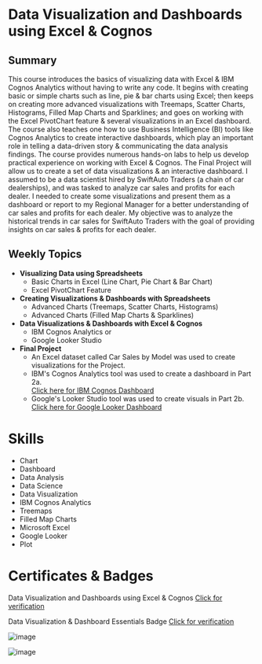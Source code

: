 # Data Visualization and Dashboards using Excel & Cognos

## Summary

This course introduces the basics of visualizing data with Excel & IBM Cognos Analytics without having to write any code. It begins with creating basic or simple charts such as line, pie & bar charts using Excel; then keeps on creating more advanced visualizations with Treemaps, Scatter Charts, Histograms, Filled Map Charts and Sparklines; and goes on working with the Excel PivotChart feature & several visualizations in an Excel dashboard. The course also teaches one how to use Business Intelligence (BI) tools like Cognos Analytics to create interactive dashboards, which play an important role in telling a data-driven story & communicating the data analysis findings. The course provides numerous hands-on labs to help us develop practical experience on working with Excel & Cognos. The Final Project will allow us to create a set of data visualizations & an interactive dashboard. I assumed to be a data scientist hired by SwiftAuto Traders (a chain of car dealerships), and was tasked to analyze car sales and profits for each dealer. I needed to create some visualizations and present them as a dashboard or report to my Regional Manager for a better understanding of car sales and profits for each dealer. My objective was to analyze the historical trends in car sales for SwiftAuto Traders with the goal of providing insights on car sales & profits for each dealer.

## Weekly Topics

* **Visualizing Data using Spreadsheets**
  * Basic Charts in Excel (Line Chart, Pie Chart & Bar Chart)
  * Excel PivotChart Feature
* **Creating Visualizations & Dashboards with Spreadsheets**
  * Advanced Charts (Treemaps, Scatter Charts, Histograms)
  * Advanced Charts (Filled Map Charts & Sparklines)
* **Data Visualizations & Dashboards with Excel & Cognos**
  * IBM Cognos Analytics or
  * Google Looker Studio
* **Final Project** 
  * An Excel dataset called Car Sales by Model was used to create visualizations for the Project.
  * IBM's Cognos Analytics tool was used to create a dashboard in Part 2a. <br>
    [Click here for IBM Cognos Dashboard](https://github.com/abiyselassie22/IBM-Data-Analyst/blob/master/03.%20Data%20Visualization%20%26%20Dashboards%20using%20Excel%20%26%20Cognos/4.%20Final%20Project/Car%20Sales%20Cognos%20Dashboard.pdf)<br>
  * Google's Looker Studio tool was used to create visuals in Part 2b.<br>
  [Click here for Google Looker Dashboard](https://github.com/abiyselassie22/IBM-Data-Analyst/blob/master/03.%20Data%20Visualization%20%26%20Dashboards%20using%20Excel%20%26%20Cognos/4.%20Final%20Project/Car_Sales_Looker_Dashboard.pdf)<br>

 # Skills

* Chart
* Dashboard
* Data Analysis
* Data Science
* Data Visualization
* IBM Cognos Analytics
* Treemaps
* Filled Map Charts
* Microsoft Excel
* Google Looker
* Plot

# Certificates & Badges

Data Visualization and Dashboards using Excel & Cognos [Click for verification](https://coursera.org/verify/WR3GPA6LPPUN)<br>

Data Visualization & Dashboard Essentials Badge [Click for verification](https://www.credly.com/badges/8e14f2fc-5359-4324-ad82-dc557bcc373f/public_url)<br>

![image](https://github.com/user-attachments/assets/ee4d5a97-46cb-4627-9fe8-5d43717bd478)

![image](https://github.com/user-attachments/assets/1fd14abb-eb27-4dc6-b3f6-a510ffe4d2eb)

